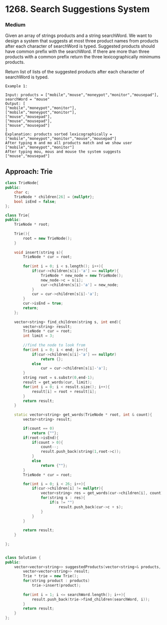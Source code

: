 # 1268. Search Suggestions System
### Medium

Given an array of strings products and a string searchWord. We want to design a system that suggests at most three product names from products after each character of searchWord is typed. Suggested products should have common prefix with the searchWord. If there are more than three products with a common prefix return the three lexicographically minimums products.

Return list of lists of the suggested products after each character of searchWord is typed. 

    Example 1:

    Input: products = ["mobile","mouse","moneypot","monitor","mousepad"], searchWord = "mouse"
    Output: [
    ["mobile","moneypot","monitor"],
    ["mobile","moneypot","monitor"],
    ["mouse","mousepad"],
    ["mouse","mousepad"],
    ["mouse","mousepad"]
    ]
    Explanation: products sorted lexicographically = ["mobile","moneypot","monitor","mouse","mousepad"]
    After typing m and mo all products match and we show user ["mobile","moneypot","monitor"]
    After typing mou, mous and mouse the system suggests ["mouse","mousepad"]

## Approach: Trie
```cpp
class TrieNode{
public:
    char c;
    TrieNode * children[26] = {nullptr};
    bool isEnd = false;
};

class Trie{
public:
    TrieNode * root;
    
    Trie(){
        root = new TrieNode();
    }
    
    void insert(string s){
        TrieNode * cur = root;
        
        for(int i = 0; i < s.length(); i++){
            if(cur->children[s[i]-'a'] == nullptr){
                TrieNode * new_node = new TrieNode();
                new_node->c = s[i];
                cur->children[s[i]-'a'] = new_node;
            }
            cur = cur->children[s[i]-'a'];
        }
        cur->isEnd = true;
        return;
    };
    
    vector<string> find_children(string s, int end){
        vector<string> result;
        TrieNode * cur = root;
        int limit = 3;
        
        //find the node to look from
        for(int i = 0; i < end; i++){
            if(cur->children[s[i]-'a'] == nullptr)
                return {};
            else
                cur = cur->children[s[i]-'a'];
        }
        string root = s.substr(0,end-1);
        result = get_words(cur, limit);
        for(int i = 0; i < result.size(); i++){       
            result[i] = root + result[i];
        }
        return result;
    }
    
    static vector<string> get_words(TrieNode * root, int & count){
        vector<string> result;

        if(count == 0)
            return {""};
        if(root->isEnd){
            if(count > 0){
                count--;
                result.push_back(string(1,root->c));
            }
            else
                return {""};   
        }
        TrieNode * cur = root;

        for(int i = 0; i < 26; i++){
            if(cur->children[i] != nullptr){
                vector<string> res = get_words(cur->children[i], count);
                for(string s : res){
                    if(s != "")
                        result.push_back(cur->c + s);
                }
            }
        }
        
        return result;
    }
    
};


class Solution {
public:
    vector<vector<string>> suggestedProducts(vector<string>& products, string searchWord) {
        vector<vector<string>> result;
        Trie * trie = new Trie();
        for(string product : products)
            trie->insert(product);
        
        for(int i = 1; i <= searchWord.length(); i++){
            result.push_back(trie->find_children(searchWord, i));
        }
        return result;
    }
};


```
